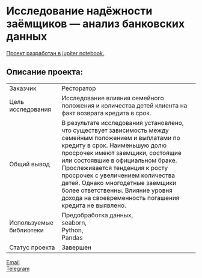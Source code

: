 # Исследование надёжности заёмщиков — анализ банковских данных

[Проект разработан в jupiter notebook.](https://github.com/data-analyst-mr/yandex-projects/blob/main/credits/%D0%9A%D1%80%D0%B5%D0%B4%D0%B8%D1%82%D1%8B.ipynb)<br/>

## Описание проекта:
|   |  |
|---------------|-------------------|
|Заказчик | Ресторатор|
|Цель исследования| Исследование влияния семейного положения и количества детей клиента на факт возврата кредита в срок.|
|Общий вывод|В результате исследования установлено, что существует зависимость между семейным положением и выплатами по кредиту в срок. Наименьшую долю просрочек имеют заемщики, состоящие или состоявшие в официальном браке. Прослеживается тенденция к росту просрочек с увеличением количества детей. Однако многодетные заемщики более ответственны. Влияние уровня дохода на своевременность погашения кредита не выявлено.|
|Используемые библиотеки|Предобработка данных,<br/>seaborn,<br/>Python,<br/>Pandas|
|Статус проекта| Завершен|


[Email](mailto:bond_1982@bk.ru)<br/>
[Telegram](https://t.me/mshestakov1982)

